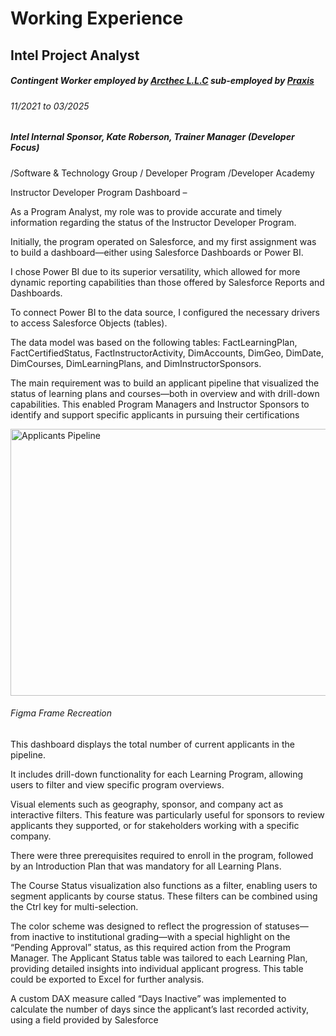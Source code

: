 # Working Experience

## Intel Project Analyst

##### Contingent Worker employed by [Arcthec L.L.C](https://www.linkedin.com/company/artechllc/) sub-employed by [Praxis](https://www.linkedin.com/company/praxis_2/)

###### 11/2021 to 03/2025

##### Intel Internal Sponsor, Kate Roberson, Trainer Manager (Developer Focus) 

/Software & Technology Group / Developer Program /Developer Academy 

Instructor Developer Program Dashboard –

As a Program Analyst, my role was to provide accurate and timely information regarding the status of the Instructor Developer Program.

Initially, the program operated on Salesforce, and my first assignment was to build a dashboard—either using Salesforce Dashboards or Power BI.

I chose Power BI due to its superior versatility, which allowed for more dynamic reporting capabilities than those offered by Salesforce Reports and Dashboards.

To connect Power BI to the data source, I configured the necessary drivers to access Salesforce Objects (tables).

The data model was based on the following tables: FactLearningPlan, FactCertifiedStatus, FactInstructorActivity, DimAccounts, DimGeo, DimDate, DimCourses, DimLearningPlans, and DimInstructorSponsors.

The main requirement was to build an applicant pipeline that visualized the status of learning plans and courses—both in overview and with drill-down capabilities. This enabled Program Managers and Instructor Sponsors to identify and support specific applicants in pursuing their certifications


<img width="701" height="427" alt="Applicants Pipeline" src="https://github.com/user-attachments/assets/d291bd6e-93a2-4fcd-85bb-c5f769672a80" />

###### Figma Frame Recreation

This dashboard displays the total number of current applicants in the pipeline.

It includes drill-down functionality for each Learning Program, allowing users to filter and view specific program overviews.

Visual elements such as geography, sponsor, and company act as interactive filters. This feature was particularly useful for sponsors to review applicants they supported, or for stakeholders working with a specific company.

There were three prerequisites required to enroll in the program, followed by an Introduction Plan that was mandatory for all Learning Plans.

The Course Status visualization also functions as a filter, enabling users to segment applicants by course status. These filters can be combined using the Ctrl key for multi-selection.

The color scheme was designed to reflect the progression of statuses—from inactive to institutional grading—with a special highlight on the “Pending Approval” status, as this required action from the Program Manager.
The Applicant Status table was tailored to each Learning Plan, providing detailed insights into individual applicant progress. This table could be exported to Excel for further analysis.

A custom DAX measure called “Days Inactive” was implemented to calculate the number of days since the applicant’s last recorded activity, using a field provided by Salesforce

